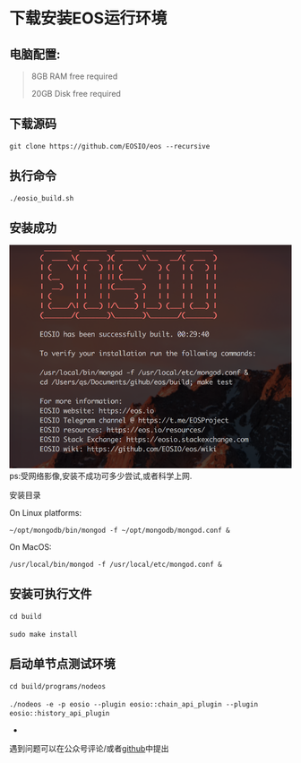 # 下载安装EOS运行环境

## 电脑配置:

>8GB RAM free required
>
>20GB Disk free required

## 下载源码
```
git clone https://github.com/EOSIO/eos --recursive
```
## 执行命令
```
./eosio_build.sh
```
## 安装成功

![](./success.png)
ps:受网络影像,安装不成功可多少尝试,或者科学上网.

安装目录

On Linux platforms:

```
~/opt/mongodb/bin/mongod -f ~/opt/mongodb/mongod.conf &
```
On MacOS:

```
/usr/local/bin/mongod -f /usr/local/etc/mongod.conf &
```

## 安装可执行文件
```	
cd build

sudo make install
```

## 启动单节点测试环境
```
cd build/programs/nodeos

./nodeos -e -p eosio --plugin eosio::chain_api_plugin --plugin eosio::history_api_plugin 
```

-

遇到问题可以在公众号评论/或者[github](https://github.com/qs-lll/EosGuide)中提出
